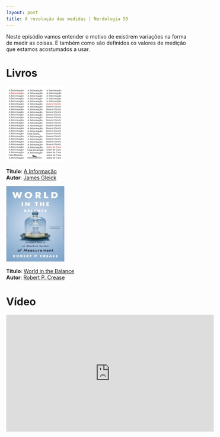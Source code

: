 ```yaml
---
layout: post
title: A revolução das medidas | Nerdologia 55
---
```


Neste episódio vamos entender o motivo de existirem variações na forma de medir as coisas. E também como são definidos os valores de medição que estamos acostumados a usar.

Livros
=====

![A Informação](../images/informacao.jpg)

**Título**: [A Informação](http://www.submarino.com.br/produto/113685069/livro-a-informacao?opn=JOVEMNERD&epar=jovemnerd&WT.mc_id=afiliados_jovemnerd&WT.mc_ev=Click)<br>
**Autor**: [James Gleick](https://www.around.com/)

![World in the Balance](../images/world-balance.jpg)

**Título**: [World in the Balance](http://www.saraiva.com.br/o-instinto-da-linguagem-como-a-mente-cria-a-linguagem-105311.html)<br>
**Autor**: [Robert P. Crease](https://www.robertpcrease.com/)

Vídeo
=====

<iframe width="560" height="315" src="https://www.youtube.com/embed/MeEGw_O7c8E" frameborder="0" allowfullscreen></iframe>

